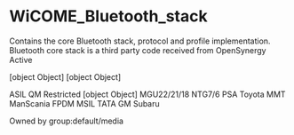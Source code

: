 # WiCOME_Bluetooth_stack

Contains the core Bluetooth stack, protocol and profile implementation.  Bluetooth core stack is a third party  code received from OpenSynergy 
Active

[object Object]
[object Object]

ASIL QM
Restricted
[object Object]
MGU22/21/18 NTG7/6 PSA Toyota MMT ManScania FPDM MSIL TATA GM Subaru


Owned by group:default/media